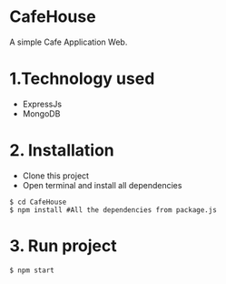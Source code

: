 # CafeHouse

A simple Cafe Application Web.

# 1.Technology used

- ExpressJs
- MongoDB

# 2. Installation

- Clone this project
- Open terminal and install all dependencies

```
$ cd CafeHouse
$ npm install #All the dependencies from package.js
```

# 3. Run project

```
$ npm start
```
